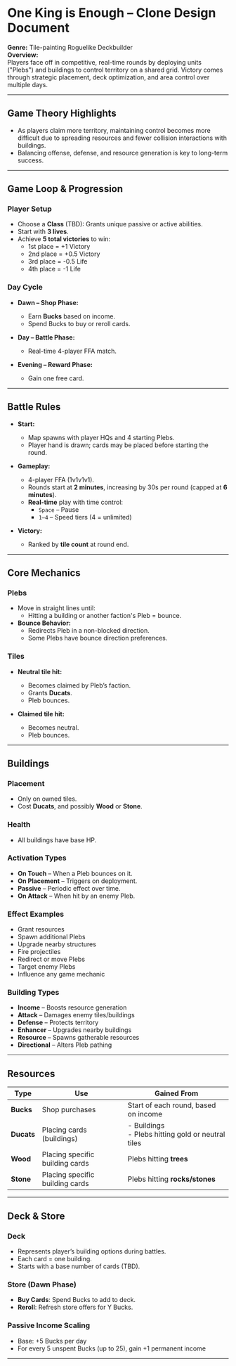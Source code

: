 # One King is Enough – Clone Design Document

**Genre:** Tile-painting Roguelike Deckbuilder  
**Overview:**  
Players face off in competitive, real-time rounds by deploying units ("Plebs") and buildings to control territory on a shared grid. Victory comes through strategic placement, deck optimization, and area control over multiple days.

---

## Game Theory Highlights

- As players claim more territory, maintaining control becomes more difficult due to spreading resources and fewer collision interactions with buildings.
- Balancing offense, defense, and resource generation is key to long-term success.

---

## Game Loop & Progression

### Player Setup

- Choose a **Class** (TBD): Grants unique passive or active abilities.
- Start with **3 lives**.
- Achieve **5 total victories** to win:
  - 1st place = +1 Victory  
  - 2nd place = +0.5 Victory  
  - 3rd place = -0.5 Life  
  - 4th place = -1 Life

### Day Cycle

- **Dawn – Shop Phase:**  
  - Earn **Bucks** based on income.  
  - Spend Bucks to buy or reroll cards.

- **Day – Battle Phase:**  
  - Real-time 4-player FFA match.

- **Evening – Reward Phase:**  
  - Gain one free card.

---

## Battle Rules

- **Start:**
  - Map spawns with player HQs and 4 starting Plebs.  
  - Player hand is drawn; cards may be placed before starting the round.

- **Gameplay:**
  - 4-player FFA (1v1v1v1).
  - Rounds start at **2 minutes**, increasing by 30s per round (capped at **6 minutes**).
  - **Real-time** play with time control:
    - `Space` – Pause  
    - `1–4` – Speed tiers (4 = unlimited)

- **Victory:**
  - Ranked by **tile count** at round end.

---

## Core Mechanics

### Plebs

- Move in straight lines until:
  - Hitting a building or another faction's Pleb = bounce.
- **Bounce Behavior:**
  - Redirects Pleb in a non-blocked direction.
  - Some Plebs have bounce direction preferences.

### Tiles

- **Neutral tile hit:**
  - Becomes claimed by Pleb’s faction.
  - Grants **Ducats**.
  - Pleb bounces.

- **Claimed tile hit:**
  - Becomes neutral.
  - Pleb bounces.

---

## Buildings

### Placement

- Only on owned tiles.
- Cost **Ducats**, and possibly **Wood** or **Stone**.

### Health

- All buildings have base HP.

### Activation Types

- **On Touch** – When a Pleb bounces on it.
- **On Placement** – Triggers on deployment.
- **Passive** – Periodic effect over time.
- **On Attack** – When hit by an enemy Pleb.

### Effect Examples

- Grant resources  
- Spawn additional Plebs  
- Upgrade nearby structures  
- Fire projectiles  
- Redirect or move Plebs  
- Target enemy Plebs  
- Influence any game mechanic

### Building Types

- **Income** – Boosts resource generation  
- **Attack** – Damages enemy tiles/buildings  
- **Defense** – Protects territory  
- **Enhancer** – Upgrades nearby buildings  
- **Resource** – Spawns gatherable resources  
- **Directional** – Alters Pleb pathing

---

## Resources

| Type     | Use                              | Gained From                              |
|----------|-----------------------------------|-------------------------------------------|
| **Bucks**  | Shop purchases                     | Start of each round, based on income      |
| **Ducats** | Placing cards (buildings)         | - Buildings<br>- Plebs hitting gold or neutral tiles |
| **Wood**   | Placing specific building cards   | Plebs hitting **trees**                  |
| **Stone**  | Placing specific building cards   | Plebs hitting **rocks/stones**           |

---

## Deck & Store

### Deck

- Represents player’s building options during battles.
- Each card = one building.
- Starts with a base number of cards (TBD).

### Store (Dawn Phase)

- **Buy Cards**: Spend Bucks to add to deck.
- **Reroll**: Refresh store offers for Y Bucks.

### Passive Income Scaling

- Base: +5 Bucks per day  
- For every 5 unspent Bucks (up to 25), gain +1 permanent income

---
